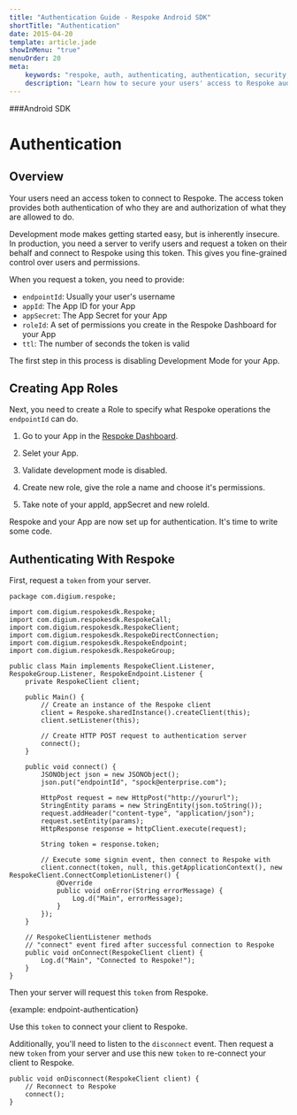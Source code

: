 ```yaml
---
title: "Authentication Guide - Respoke Android SDK"
shortTitle: "Authentication"
date: 2015-04-20
template: article.jade
showInMenu: "true"
menuOrder: 20
meta:
    keywords: "respoke, auth, authenticating, authentication, security, token"
    description: "Learn how to secure your users' access to Respoke audio, video, text and data channels."
---
```


###Android SDK
# Authentication

## Overview

Your users need an access token to connect to Respoke. The access token provides both authentication of who they are and authorization of what they are allowed to do. 

Development mode makes getting started easy, but is inherently insecure. In production, you need a server to verify users and request a token on their behalf and connect to Respoke using this token. This gives you fine-grained control over users and permissions.

When you request a token, you need to provide:

- `endpointId`: Usually your user's username
- `appId`: The App ID for your App
- `appSecret`: The App Secret for your App
- `roleId`: A set of permissions you create in the Respoke Dashboard for your App
- `ttl`: The number of seconds the token is valid

The first step in this process is disabling Development Mode for your App.

## Creating App Roles

Next, you need to create a Role to specify what Respoke operations the `endpointId` can do.

1. Go to your App in the [Respoke Dashboard](https://portal.respoke.io/#/apps/).

2. Selet your App.

3. Validate development mode is disabled.

4. Create new role, give the role a name and choose it's permissions.

5. Take note of your appId, appSecret and new roleId.

Respoke and your App are now set up for authentication. It's time to write some code.

## Authenticating With Respoke

First, request a `token` from your server.

    package com.digium.respoke;

    import com.digium.respokesdk.Respoke;
    import com.digium.respokesdk.RespokeCall;
    import com.digium.respokesdk.RespokeClient;
    import com.digium.respokesdk.RespokeDirectConnection;
    import com.digium.respokesdk.RespokeEndpoint;
    import com.digium.respokesdk.RespokeGroup;

    public class Main implements RespokeClient.Listener, RespokeGroup.Listener, RespokeEndpoint.Listener {
        private RespokeClient client;

        public Main() {
            // Create an instance of the Respoke client
            client = Respoke.sharedInstance().createClient(this);
            client.setListener(this);        

            // Create HTTP POST request to authentication server
            connect();
        }
        
        public void connect() {
            JSONObject json = new JSONObject();
            json.put("endpointId", "spock@enterprise.com");
            
            HttpPost request = new HttpPost("http://yoururl");
            StringEntity params = new StringEntity(json.toString());
            request.addHeader("content-type", "application/json");
            request.setEntity(params);
            HttpResponse response = httpClient.execute(request);
            
            String token = response.token;

            // Execute some signin event, then connect to Respoke with
            client.connect(token, null, this.getApplicationContext(), new RespokeClient.ConnectCompletionListener() {
                @Override
                public void onError(String errorMessage) {
                    Log.d("Main", errorMessage);
                }
            });
        }

        // RespokeClientListener methods
        // "connect" event fired after successful connection to Respoke
        public void onConnect(RespokeClient client) {
            Log.d("Main", "Connected to Respoke!");
        }
    }
    

Then your server will request this `token` from Respoke. 

{example: endpoint-authentication}

Use this `token` to connect your client to Respoke.

Additionally, you'll need to listen to the `disconnect` event. Then request a new `token` from your server and use this new `token` to re-connect your client to Respoke.

    public void onDisconnect(RespokeClient client) {
        // Reconnect to Respoke
        connect();
    }

